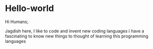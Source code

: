 # Hello-world

Hi Humans;

Jagdish here, I like to code and invent new coding languages
i have a fascinating to know new things to thought of learning this programming languages
